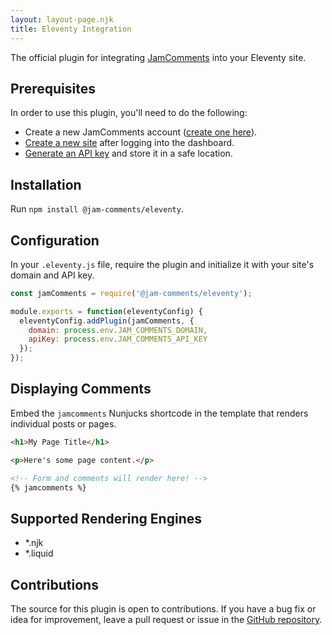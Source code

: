 ```yaml
---
layout: layout-page.njk
title: Eleventy Integration
---
```


The official plugin for integrating [JamComments](https://jamcomments.com) into your Eleventy site.

## Prerequisites

In order to use this plugin, you'll need to do the following:

- Create a new JamComments account ([create one here](https://go.jamcomments.com/register)).
- [Create a new site](https://go.jamcomments.com/sites) after logging into the dashboard.
- [Generate an API key](https://go.jamcomments.com/settings) and store it in a safe location.

## Installation

Run `npm install @jam-comments/eleventy`.

## Configuration

In your `.eleventy.js` file, require the plugin and initialize it with your site's domain and API key.

```js
const jamComments = require('@jam-comments/eleventy');

module.exports = function(eleventyConfig) {
  eleventyConfig.addPlugin(jamComments, {
    domain: process.env.JAM_COMMENTS_DOMAIN,
    apiKey: process.env.JAM_COMMENTS_API_KEY
  });
});
```

## Displaying Comments

Embed the `jamcomments` Nunjucks shortcode in the template that renders individual posts or pages.

```html
<h1>My Page Title</h1>

<p>Here's some page content.</p>

<!-- Form and comments will render here! -->
{% jamcomments %}
```

## Supported Rendering Engines

- \*.njk
- \*.liquid

## Contributions

The source for this plugin is open to contributions. If you have a bug fix or idea for improvement, leave a pull request or issue in the [GitHub repository](https://github.com/alexmacarthur/jam-comments-javascript/tree/master/packages/eleventy).
